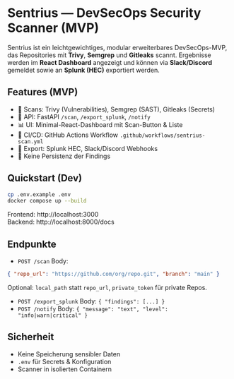 # Sentrius — DevSecOps Security Scanner (MVP)

Sentrius ist ein leichtgewichtiges, modular erweiterbares DevSecOps-MVP, das Repositories mit **Trivy**, **Semgrep** und **Gitleaks** scannt.
Ergebnisse werden im **React Dashboard** angezeigt und können via **Slack/Discord** gemeldet sowie an **Splunk (HEC)** exportiert werden.

## Features (MVP)
- 🔎 Scans: Trivy (Vulnerabilities), Semgrep (SAST), Gitleaks (Secrets)
- 🚀 API: FastAPI `/scan`, `/export_splunk`, `/notify`
- 📊 UI: Minimal-React-Dashboard mit Scan-Button & Liste
- 🤒 CI/CD: GitHub Actions Workflow `.github/workflows/sentrius-scan.yml`
- 📱 Export: Splunk HEC, Slack/Discord Webhooks
- 🔐 Keine Persistenz der Findings

## Quickstart (Dev)
```bash
cp .env.example .env
docker compose up --build
```
Frontend: http://localhost:3000  
Backend: http://localhost:8000/docs

## Endpunkte
- `POST /scan` Body:
```json
{ "repo_url": "https://github.com/org/repo.git", "branch": "main" }
```
Optional: `local_path` statt `repo_url`, `private_token` für private Repos.

- `POST /export_splunk` Body: `{ "findings": [...] }`
- `POST /notify` Body: `{ "message": "text", "level": "info|warn|critical" }`

## Sicherheit
- Keine Speicherung sensibler Daten
- `.env` für Secrets & Konfiguration
- Scanner in isolierten Containern
